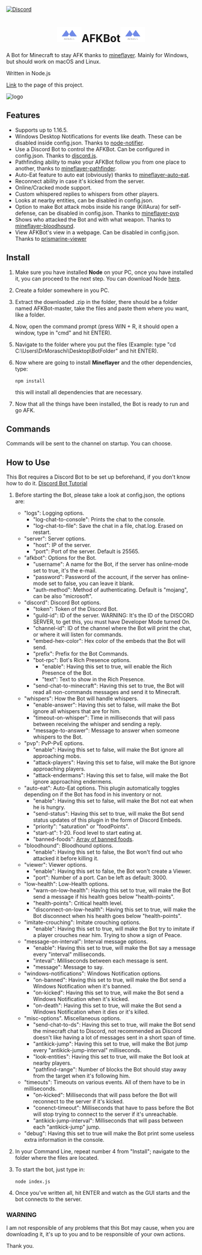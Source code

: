 [![Discord](https://img.shields.io/badge/Chat-Discord-blue.svg)](https://discord.gg/JQeVxbQT5G)
<h1 align="center"><img src="/images/logo.png" width="65" height="40">AFKBot<img src="/images/logo.png" width="65" height="40"></h1>

A Bot for Minecraft to stay AFK thanks to [mineflayer](https://github.com/PrismarineJS/mineflayer). Mainly for Windows, but should work on macOS and Linux.

Written in Node.js

[Link](https://drmoraschi.github.io/AFKBot/) to the page of this project.

<img alt="logo" src="https://github.com/DrMoraschi/AFKBot/raw/master/files/logo.png" height="200" />

## Features

 * Supports up to 1.16.5.
 * Windows Desktop Notifications for events like death. These can be disabled inside config.json. Thanks to [node-notifier](https://github.com/mikaelbr/node-notifier).
 * Use a Discord Bot to control the AFKBot. Can be configured in config.json. Thanks to [discord.js](https://github.com/discordjs/discord.js).
 * Pathfinding ability to make your AFKBot follow you from one place to another, thanks to [mineflayer-pathfinder](https://github.com/Karang/mineflayer-pathfinder).
 * Auto-Eat feature to auto eat (obviously) thanks to [mineflayer-auto-eat](https://github.com/LINKdiscordd/mineflayer-auto-eat).
 * Reconnect ability in case it's kicked from the server.
 * Online/Cracked mode support.
 * Custom whispered replies to whispers from other players.
 * Looks at nearby entities, can be disabled in config.json.
 * Option to make Bot attack mobs inside his range (KillAura) for self-defense, can be disabled in config.json. Thanks to [mineflayer-pvp](https://github.com/PrismarineJS/mineflayer-pvp)
 * Shows who attacked the Bot and with what weapon. Thanks to [mineflayer-bloodhound](https://github.com/Nixes/mineflayer-bloodhound).
 * View AFKBot's view in a webpage. Can be disabled in config.json. Thanks to [prismarine-viewer](https://github.com/PrismarineJS/prismarine-viewer)

## Install

 1. Make sure you have installed **Node** on your PC, once you have installed it, you can proceed to the next step. You can download Node [here](https://nodejs.org/).
 1. Create a folder somewhere in you PC.
 2. Extract the downloaded .zip in the folder, there should be a folder named AFKBot-master, take the files and paste them where you want, like a folder.
 3. Now, open the command prompt (press WIN + R, it should open a window, type in "cmd" and hit ENTER).
 4. Navigate to the folder where you put the files (Example: type "cd C:\Users\DrMoraschi\Desktop\BotFolder" and hit ENTER).
 5. Now where are going to install **Mineflayer** and the other dependencies, type:
	
	`npm install`
    
    this will install all dependencies that are necessary.

 6. Now that all the things have been installed, the Bot is ready to run and go AFK.

## Commands

 Commands will be sent to the channel on startup. You can choose.
 
## How to Use

This Bot requires a Discord Bot to be set up beforehand, if you don't know how to do it. [Discord Bot Tutorial](https://www.writebots.com/discord-bot-token/)
 1. Before starting the Bot, please take a look at config.json, the options are:
 	* "logs": Logging options.
		* "log-chat-to-console": Prints the chat to the console.
		* "log-chat-to-file": Save the chat in a file, chat.log. Erased on restart.
 	* "server": Server options.
		* "host": IP of the server.
		* "port": Port of the server. Default is 25565.
	* "afkbot": Options for the Bot.
		* "username": A name for the Bot, if the server has online-mode set to true, it's the e-mail.
		* "password": Password of the account, if the server has online-mode set to false, you can leave it blank.
		* "auth-method": Method of authenticating. Default is "mojang", can be also "microsoft".
	* "discord": Discord Bot options.
		* "token": Token of the Discord Bot.
		* "guild-id": ID of the server. WARNING: It's the ID of the DISCORD SERVER, to get this, you must have Developer Mode turned On.
		* "channel-id": ID of the channel where the Bot will print the chat, or where it will listen for commands.
		* "embed-hex-color": Hex color of the embeds that the Bot will send.
		* "prefix": Prefix for the Bot Commands.
		* "bot-rpc": Bot's Rich Presence options.
			* "enable": Having this set to true, will enable the Rich Presence of the Bot.
			* "text": Text to show in the Rich Presence.
		* "send-chat-to-minecraft": Having this set to true, the Bot will read all non-commands messages and send it to Minecraft.
	* "whispers": How the Bot will handle whispers.
		* "enable-answer": Having this set to false, will make the Bot ignore all whispers that are for him.
		* "timeout-on-whisper": Time in milliseconds that will pass between receiving the whisper and sending a reply.
		* "message-to-answer": Message to answer when someone whispers to the Bot.
	* "pvp": PvP-PvE options.
		* "enable": Having this set to false, will make the Bot ignore all approaching mobs.
		* "attack-players": Having this set to false, will make the Bot ignore approaching players.
		* "attack-endermans": Having this set to false, will make the Bot ignore approaching endermens.
	* "auto-eat": Auto-Eat options. This plugin automatically toggles depending on if the Bot has food in his inventory or not.
		* "enable": Having this set to false, will make the Bot not eat when he is hungry.
		* "send-status": Having this set to true, will make the Bot send status updates of this plugin in the form of Discord Embeds.
		* "priority": "saturation" or "foodPoints".
		* "start-at": 1-20. Food level to start eating at.
		* "banned-foods": [Array of banned foods](https://developer.mozilla.org/en-US/docs/Web/JavaScript/Reference/Global_Objects/Array).
	* "bloodhound": Bloodhound options.
		* "enable": Having this set to false, the Bot won't find out who attacked it before killing it.
	* "viewer": Viewer options.
		* "enable": Having this set to false, the Bot won't create a Viewer.
		* "port": Number of a port. Can be left as default: 3000.
	* "low-health": Low-Health options.
		* "warn-on-low-health": Having this set to true, will make the Bot send a message if his health goes below "health-points".
		* "health-points": Critical health level.
		* "disconnect-on-low-health": Having this set to true, will make the Bot disconnect when his health goes below "health-points".
	* "imitate-crouching": Imitate crouching options.
		* "enable": Having this set to true, will make the Bot try to imitate if a player crouches near him. Trying to show a sign of Peace.
	* "message-on-interval": Interval message options.
		* "enable": Having this set to true, will make the Bot say a message every "interval" milliseconds.
		* "inteval": Milliseconds between each message is sent.
		* "message": Message to say.
	* "windows-notifications": Windows Notification options.
		* "on-banned": Having this set to true, will make the Bot send a Windows Notification when it's banned.
		* "on-kicked": Having this set to true, will make the Bot send a Windows Notification when it's kicked.
		* "on-death": Having this set to true, will make the Bot send a Windows Notification when it dies or it's killed.
	* "misc-options". Miscellaneous options.
		* "send-chat-to-ds": Having this set to true, will make the Bot send the minecraft chat to Discord, not recommended as Discord doesn't like having a lot of messages sent in a short span of time.
		* "antikick-jump": Having this set to true, will make the Bot jump every "antikick-jump-interval" milliseconds.
		* "look-entities": Having this set to true, will make the Bot look at nearby players.
		* "pathfind-range": Number of blocks the Bot should stay away from the target when it's following him.
	* "timeouts": Timeouts on various events. All of them have to be in milliseconds.
		* "on-kicked": Milliseconds that will pass before the Bot will reconnect to the server if it's kicked.
		* "conenct-timeout": Milliseconds that have to pass before the Bot will stop trying to connect to the server if it's unreachable.
		* "antikick-jump-interval": Milliseconds that will pass between each "antikick-jump" jump.
	* "debug": Having this set to true will make the Bot print some useless extra information in the console.
 2. In your Command Line, repeat number 4 from "Install"; navigate to the folder where the files are located.
 3. To start the bot, just type in:
	
	```node index.js```

 3. Once you've written all, hit ENTER and watch as the GUI starts and the bot connects to the server.

 ### WARNING
 
  I am not responsible of any problems that this Bot may cause, when you are downloading it, it's up to you and to be responsible of your own actions.
  
  Thank you.
